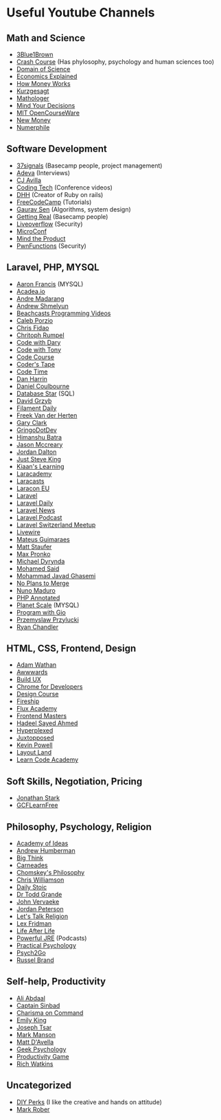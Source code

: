 # Useful Youtube Channels

## Math and Science
- [3Blue1Brown](https://www.youtube.com/@3blue1brown)
- [Crash Course](https://www.youtube.com/@crashcourse) (Has phylosophy, psychology and human sciences too)
- [Domain of Science](https://www.youtube.com/@domainofscience)
- [Economics Explained](https://www.youtube.com/@EconomicsExplained)
- [How Money Works](https://www.youtube.com/@HowMoneyWorks)
- [Kurzgesagt](https://www.youtube.com/@kurzgesagt)
- [Mathologer](https://www.youtube.com/@Mathologer)
- [Mind Your Decisions](https://www.youtube.com/@MindYourDecisions)
- [MIT OpenCourseWare](https://www.youtube.com/@mitocw)
- [New Money](https://www.youtube.com/@NewMoneyYouTube)
- [Numerphile](https://www.youtube.com/@numberphile)

## Software Development
- [37signals](https://www.youtube.com/@37signals) (Basecamp people, project management)
- [Adeva](https://www.youtube.com/@AdevaExplore) (Interviews)
- [CJ Avilla](https://www.youtube.com/@cjav_dev)
- [Coding Tech](https://www.youtube.com/@CodingTech) (Conference videos)
- [DHH](https://www.youtube.com/@davidheinemeierhansson9989) (Creator of Ruby on rails)
- [FreeCodeCamp](https://www.youtube.com/@freecodecamp) (Tutorials)
- [Gaurav Sen](https://www.youtube.com/@gkcs) (Algorithms, system design)
- [Getting Real](https://www.youtube.com/@gettingreal8980) (Basecamp people)
- [Liveoverflow](https://www.youtube.com/@LiveOverflow) (Security)
- [MicroConf](https://www.youtube.com/@MicroConf)
- [Mind the Product](https://www.youtube.com/@MindtheProductTV)
- [PwnFunctions](https://www.youtube.com/@PwnFunction) (Security)

## Laravel, PHP, MYSQL
- [Aaron Francis](https://www.youtube.com/@aarondfrancis) (MYSQL)
- [Acadea.io](https://www.youtube.com/@Acadeaio)
- [Andre Madarang](https://www.youtube.com/@drehimself)
- [Andrew Shmelyun](https://www.youtube.com/@aschmelyun)
- [Beachcasts Programming Videos](https://www.youtube.com/@Beachcasts)
- [Caleb Porzio](https://www.youtube.com/@calebporzio1)
- [Chris Fidao](https://www.youtube.com/@fideloper)
- [Chritoph Rumpel](https://www.youtube.com/@christophrumpel)
- [Code with Dary](https://www.youtube.com/@codewithdary)
- [Code with Tony](https://www.youtube.com/@codewithtonyofficial)
- [Code Course](https://www.youtube.com/@codecourse)
- [Coder's Tape](https://www.youtube.com/@CodersTape)
- [Code Time](https://www.youtube.com/@CodeTime)
- [Dan Harrin](https://www.youtube.com/@danharrin)
- [Daniel Coulbourne](https://www.youtube.com/@danielcoulbourne)
- [Database Star](https://www.youtube.com/@DatabaseStar) (SQL)
- [David Grzyb](https://www.youtube.com/@DavidGrzyb)
- [Filament Daily](https://www.youtube.com/@FilamentDaily)
- [Freek Van der Herten](https://www.youtube.com/@freekmurze)
- [Gary Clark](https://www.youtube.com/@GaryClarkeTech)
- [GringoDotDev](https://www.youtube.com/@GringoDotDev)
- [Himanshu Batra](https://www.youtube.com/@batraio)
- [Jason Mccreary](https://www.youtube.com/@thejasonmccreary)
- [Jordan Dalton](https://www.youtube.com/@Daltoncast)
- [Just Steve King](https://www.youtube.com/@JustSteveKing)
- [Kiaan's Learning](https://www.youtube.com/@kiaanslearning2724)
- [Laracademy](https://www.youtube.com/@Laracademy)
- [Laracasts](https://www.youtube.com/@Laracastsofficial)
- [Laracon EU](https://www.youtube.com/@LaraconEU)
- [Laravel](https://www.youtube.com/@LaravelPHP)
- [Laravel Daily](https://www.youtube.com/@LaravelDaily)
- [Laravel News](https://www.youtube.com/@laravelnews)
- [Laravel Podcast](https://www.youtube.com/@LaravelPodcast)
- [Laravel Switzerland Meetup](https://www.youtube.com/@laravel-switzerland-meetup)
- [Livewire](https://www.youtube.com/@LivewirePHP)
- [Mateus Guimaraes](https://www.youtube.com/@MateusGuimaraes)
- [Matt Staufer](https://www.youtube.com/@MattStauffer)
- [Max Pronko](https://www.youtube.com/@MaxPronkox)
- [Michael Dyrynda](https://www.youtube.com/@MichaelDyrynda)
- [Mohamed Said](https://www.youtube.com/@themsaid)
- [Mohammad Javad Ghasemi](https://www.youtube.com/@ghasemy_javad)
- [No Plans to Merge](https://www.youtube.com/@noplanstomerge6206)
- [Nuno Maduro](https://www.youtube.com/@nunomaduro)
- [PHP Annotated](https://www.youtube.com/@phpannotated)
- [Planet Scale](https://www.youtube.com/@PlanetScale) (MYSQL)
- [Program with Gio](https://www.youtube.com/@ProgramWithGio)
- [Przemyslaw Przylucki](https://www.youtube.com/@saaslaravel)
- [Ryan Chandler](https://www.youtube.com/@ryangjchandler)

## HTML, CSS, Frontend, Design
- [Adam Wathan](https://www.youtube.com/@AdamWathan)
- [Awwwards](https://www.youtube.com/@AwwwardsTV)
- [Build UX](https://www.youtube.com/@buildux)
- [Chrome for Developers](https://www.youtube.com/@ChromeDevs)
- [Design Course](https://www.youtube.com/@DesignCourse)
- [Fireship](https://www.youtube.com/@Fireship)
- [Flux Academy](https://www.youtube.com/@FluxAcademy)
- [Frontend Masters](https://www.youtube.com/@FrontendMasters)
- [Hadeel Sayed Ahmed](https://www.youtube.com/@hadeelsahmad)
- [Hyperplexed](https://www.youtube.com/@Hyperplexed)
- [Juxtopposed](https://www.youtube.com/@juxtopposed)
- [Kevin Powell](https://www.youtube.com/@KevinPowell)
- [Layout Land](https://www.youtube.com/@LayoutLand)
- [Learn Code Academy](https://www.youtube.com/@learncodeacademy)

## Soft Skills, Negotiation, Pricing
- [Jonathan Stark](https://www.youtube.com/@TheJonathanStarkShow)
- [GCFLearnFree](https://www.youtube.com/@GCFLearnFree)

## Philosophy, Psychology, Religion
- [Academy of Ideas](https://www.youtube.com/@academyofideas)
- [Andrew Humberman](https://www.youtube.com/@hubermanlab)
- [Big Think](https://www.youtube.com/@bigthink)
- [Carneades](https://www.youtube.com/@CarneadesOfCyrene)
- [Chomskey's Philosophy](https://www.youtube.com/@chomskysphilosophy)
- [Chris Williamson](https://www.youtube.com/@ChrisWillx)
- [Daily Stoic](https://www.youtube.com/@DailyStoic)
- [Dr Todd Grande](https://www.youtube.com/@DrGrande)
- [John Vervaeke](https://www.youtube.com/@johnvervaeke)
- [Jordan Peterson](https://www.youtube.com/@JordanBPeterson)
- [Let's Talk Religion](https://www.youtube.com/@LetsTalkReligion)
- [Lex Fridman](https://www.youtube.com/@lexfridman)
- [Life After Life](https://www.youtube.com/@Life_After_Life)
- [Powerful JRE](https://www.youtube.com/@joerogan) (Podcasts)
- [Practical Psychology](https://www.youtube.com/@PracticalPsychologyTips)
- [Psych2Go](https://www.youtube.com/@Psych2go)
- [Russel Brand](https://www.youtube.com/@RussellBrand)

## Self-help, Productivity
- [Ali Abdaal](https://www.youtube.com/@aliabdaal)
- [Captain Sinbad](https://www.youtube.com/@CaptainSinbad)
- [Charisma on Command](https://www.youtube.com/@Charismaoncommand)
- [Emily King](https://www.youtube.com/@emilywking)
- [Joseph Tsar](https://www.youtube.com/@ttsar)
- [Mark Manson](https://www.youtube.com/@IAmMarkManson)
- [Matt D'Avella](https://www.youtube.com/@mattdavella)
- [Geek Psychology](https://www.youtube.com/@GeekPsychology)
- [Productivity Game](https://www.youtube.com/@ProductivityGame)
- [Rich Watkins](https://www.youtube.com/@richardwatkins)

## Uncategorized
- [DIY Perks](https://www.youtube.com/@DIYPerks) (I like the creative and hands on attitude)
- [Mark Rober](https://www.youtube.com/@MarkRober)
